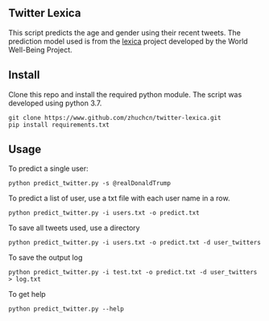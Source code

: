 ## Twitter Lexica

This script predicts the age and gender using their recent tweets. The prediction model used is from the [lexica](https://github.com/wwbp/lexica) project developed by the World Well-Being Project.

## Install

Clone this repo and install the required python module. The script was developed using python 3.7.

```
git clone https://www.github.com/zhuchcn/twitter-lexica.git
pip install requirements.txt
```

## Usage

To predict a single user:

```
python predict_twitter.py -s @realDonaldTrump
```

To predict a list of user, use a txt file with each user name in a row.
```
python predict_twitter.py -i users.txt -o predict.txt
```

To save all tweets used, use a directory
```
python predict_twitter.py -i users.txt -o predict.txt -d user_twitters
```

To save the output log
```
python predict_twitter.py -i test.txt -o predict.txt -d user_twitters > log.txt
```

To get help
```
python predict_twitter.py --help
```